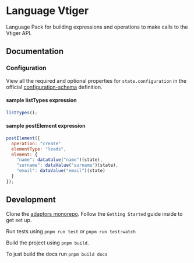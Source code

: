 # Language Vtiger

Language Pack for building expressions and operations to make calls to the
Vtiger API.

## Documentation

### Configuration

View all the required and optional properties for `state.configuration` in the
official
[configuration-schema](https://docs.openfn.org/adaptors/packages/vtiger-configuration-schema/)
definition.

#### sample listTypes expression

```js
listTypes();
```

#### sample postElement expression

```js
postElement({
  operation: "create"
  elementType: "leads",
  element: {
    "name": dataValue("name")(state),
    "surname": dataValue("surname")(state),
    "email": dataValue("email")(state)
  }
});


```

## Development

Clone the [adaptors monorepo](https://github.com/OpenFn/adaptors). Follow the
`Getting Started` guide inside to get set up.

Run tests using `pnpm run test` or `pnpm run test:watch`

Build the project using `pnpm build`.

To just build the docs run `pnpm build docs`
